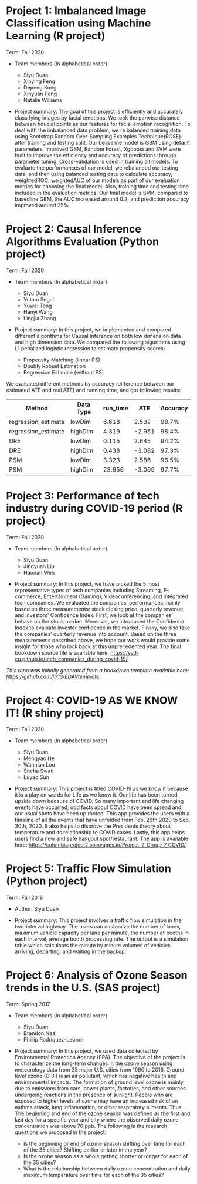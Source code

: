 # Project 1: Imbalanced Image Classification using Machine Learning (R project)


Term: Fall 2020

+ Team members (In alphabetical order)

	+ Siyu Duan
	+ Xinying Feng 
	+ Depeng Kong
	+ Xinyuan Peng
	+ Natalie Williams

+ Project summary:
The goal of this project is efficiently and accurately classifying images by facial emotions. We took the parwise distance between fiducial points as our features for facial emotion recognition.  To deal with the imbalanced data problem, we re balanced training data using Bootstrap Random Over-Sampling Examples Technique(ROSE) after training and testing split. Our beaseline model is GBM using default parameters.  Improved GBM, Random Forest, Xgboost and SVM were built to improve the efficiency and accuracy of predictions through parameter tuning. Cross-validation is used in training all models.  To evaluate the performances of our model,  we rebalanced our testing data, and then using balanced testing data to calculate accuracy, weightedROC, weightedAUC of our models as part of our evaluation metrics for choosing the final model.   Also, training time and testing time included in the evaluation metrics.  Our final model is SVM, compared to basedline GBM, the AUC increased around 0.2, and prediction accuracy improved around 25%.  





# Project 2: Causal Inference Algorithms Evaluation (Python project) 


Term: Fall 2020

+ Team members (In alphabetical order)
	+ Siyu Duan 
	+ Yotam Segal 
	+ Yuwei Tong
	+ Hanyi Wang 
	+ Lingjia Zhang 

+ Project summary:
 In this project, we implemented and compared different algorithms for Causal Inference on both low dimension data and high dimension data. We compared the following algorithms using L1 penalized logistic regression to estimate propensity scores:
	+ Propensity Matching (linear PS)
	+ Doubly Robust Estimation
	+ Regression Estimate (without PS)
	
We evaluated different methods by accuracy (difference between our estimated ATE and real ATE) and running time, and got following results:

Method | Data Type | run_time | ATE | Accuracy   
--- | --- | --- | --- | ---  
regression_estimate | lowDim| 6.618 | 2.532 | 98.7%    
regression_estimate | highDim | 4.319 | -2.951 | 98.4%
DRE | lowDim | 0.115 | 2.645 | 94.2%
DRE | highDim | 0.438 | -3.082 | 97.3%
PSM | lowDim | 3.323 | 2.586 | 96.5%
PSM | highDim | 23.656 | -3.069 | 97.7%




# Project 3: Performance of tech industry during COVID-19 period (R project)


Term: Fall 2020

+ Team members (In alphabetical order)
	+ Siyu Duan 
	+ Jingyuan Liu
	+ Haonan Wen
	
+ Project summary: 
In this project, we have picked the 5 most representative types of tech companies including Streaming, E-commerce, Entertainment (Gaming), Videoconferencing, and integrated tech companies. We evaluated the companies’ performances mainly based on three measurements: stock closing price, quarterly revenue, and investors' Confidence Index. First, we look at the companies’ behave on the stock market. Moreover, we introduced the Confidence Index to evaluate investor confidence in the market. Finally, we also take the companies’ quarterly revenue into account. Based on the three measurements described above, we hope our work would provide some insight for those who look back at this unprecedented year. The final  bookdown source file is available here: https://syd-cu.github.io/tech_companies_during_covid-19/
	

*This repo was initially generated from a bookdown template available here: https://github.com/jtr13/EDAVtemplate.*	




# Project 4: COVID-19 AS WE KNOW IT! (R shiny project)


Term: Fall 2020

+ Team members (In alphabetical order)
	+ Siyu Duan
	+ Mengyao He
	+ Wannian Lou
	+ Sneha Swati
	+ Luyao Sun
	

+ Project summary: This project is titled COVID-19 as we know it because it is a play on words for Life as we know it. Our life has been turned upside down because of COVID. So many important and life changing events have occurred, odd facts about COVID have been spread and, our usual spots have been up rooted. This app provides the users with a timeline of all the events that have unfolded from Feb. 29th 2020 to Sep. 30th, 2020. It also helps to disprove the Presidents theory about temperature and its relationship to COVID cases. Lastly, this app helps users find a new and safe hangout spot/restaurant.  The app is available here:  https://columbiaproject2.shinyapps.io/Project_2_Group_7_COVID/






# Project 5: Traffic Flow Simulation (Python project)


Term: Fall 2018

+ Author:
Siyu Duan 

+ Project summary:
This project involves a traffic flow simulation in the two-interval highway.  The users can customize the number of lanes, maximum vehicle capacity per lane per minute, the number of booths in each interval, average booth processing rate.    The output is a simulation table which calculates the minute by minute volumes of vehicles arriving, departing, and waiting in the backup. 





# Project 6: Analysis of Ozone Season trends in the U.S.  (SAS project)



Term: Spring 2017

+ Team members (In alphabetical order)
	+ Siyu Duan 
	+ Brandon Neal 
	+ Phillip Rodriquez-Lebron
	
+ Project summary:
In this project, we used data collected by Environmental Protection Agency (EPA).  	The objective of the project is to characterize the long-term changes in the ozone season using meteorology data from 35 major U.S. cities from 1990 to 2016.   Ground level ozone (O 3 ) is an air pollutant, which has negative health and environmental impacts. The formation of ground level ozone is mainly due to emissions from cars, power plants, factories, and other sources undergoing reactions in the presence of sunlight. People who are exposed to higher levels of ozone may have an increased risk of an asthma attack, lung inflammation, or other respiratory ailments. Thus, The beginning and end of the ozone season was defined as the first and last day for a specific year and city where the observed daily ozone concentration was above 70 ppb. The following is the research questions we proposed in the project:

	+ Is the beginning or end of ozone season shifting over time for each of the 35 cities?  Shifting earlier or later in the year?
	+ Is the ozone season as a whole getting shorter or longer for each of the 35 cities?
	+ What is the relationship between daily ozone concentration and daily maximum temperature over time for each of the 35 cities? 


     
